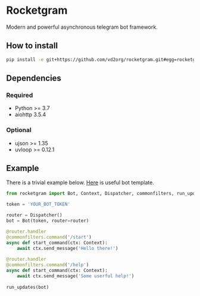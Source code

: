 # Rocketgram

Modern and powerful asynchronous telegram bot framework.

## How to install

```bash
pip install -e git+https://github.com/vd2org/rocketgram.git#egg=rocketgram
```

## Dependencies

### Required

* Python >= 3.7
* aiohttp 3.5.4

### Optional 

* ujson >= 1.35
* uvloop >= 0.12.1

## Example

There is a trivial example below.
[Here](https://github.com/vd2org/rocketgram-template) is useful bot template.

```python
from rocketgram import Bot, Context, Dispatcher, commonfilters, run_updates

token = 'YOUR_BOT_TOKEN'

router = Dispatcher()
bot = Bot(token, router=router)

@router.handler
@commonfilters.command('/start')
async def start_command(ctx: Context):
    await ctx.send_message('Hello there!')
    
@router.handler
@commonfilters.command('/help')
async def start_command(ctx: Context):
    await ctx.send_message('Some userful help!')
    
run_updates(bot)
```